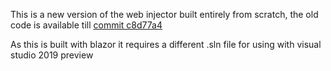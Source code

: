 This is a new version of the web injector built entirely from scratch, the old code is available till [commit c8d77a4](https://github.com/exelix11/SwitchThemeInjector/commit/c8d77a48235eb18bb93343617a969c57b55ccd6f)

As this is built with blazor it requires a different .sln file for using with visual studio 2019 preview